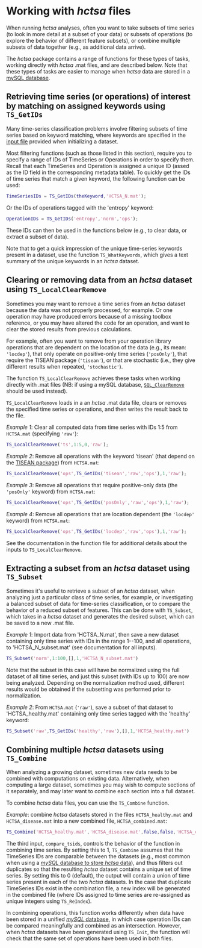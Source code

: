 # Working with _hctsa_ files

When running _hctsa_ analyses, often you want to take subsets of time series (to look in more detail at a subset of your data) or subsets of operations (to explore the behavior of different feature subsets), or combine multiple subsets of data together (e.g., as additional data arrive).

The _hctsa_ package contains a range of functions for these types of tasks, working directly with _hctsa_ .mat files, and are described below.
Note that these types of tasks are easier to manage when _hctsa_ data are stored in a [mySQL database](overview_mysql_database.md).

## Retrieving time series (or operations) of interest by matching on assigned keywords using `TS_GetIDs`

Many time-series classification problems involve filtering subsets of time series based on keyword matching, where keywords are specified in the [input file](input_files.md) provided when initializing a dataset.

Most filtering functions (such as those listed in this section), require you to specify a range of IDs of TimeSeries or Operations in order to specify them.
Recall that each TimeSeries and Operation is assigned a unique ID (assed as the ID field in the corresponding metadata table).
To quickly get the IDs of time series that match a given keyword, the following function can be used:
```matlab
TimeSeriesIDs = TS_GetIDs(theKeyword,'HCTSA_N.mat');
```
Or the IDs of operations tagged with the 'entropy' keyword:
```matlab
OperationIDs = TS_GetIDs('entropy','norm','ops');
```
These IDs can then be used in the functions below (e.g., to clear data, or extract a subset of data).

Note that to get a quick impression of the unique time-series keywords present in a dataset, use the function `TS_WhatKeywords`, which gives a text summary of the unique keywords in an _hctsa_ dataset.

## Clearing or removing data from an _hctsa_ dataset using `TS_LocalClearRemove`

Sometimes you may want to remove a time series from an _hctsa_ dataset because the data was not properly processed, for example.
Or one operation may have produced errors because of a missing toolbox reference, or you may have altered the code for an operation, and want to clear the stored results from previous calculations.

For example, often you want to remove from your operation library operations that are dependent on the location of the data (e.g., its mean: `'locdep'`), that only operate on positive-only time series (`'posOnly'`), that require the TISEAN package (`'tisean'`), or that are stochastic (i.e., they give different results when repeated, `'stochastic'`).

The function `TS_LocalClearRemove` achieves these tasks when working directly with .mat files (NB: if using a mySQL database, [`SQL_ClearRemove`](clearing_or_removing_data.md) should be used instead).

`TS_LocalClearRemove` loads in a an _hctsa_ .mat data file, clears or removes the specified time series or operations, and then writes the result back to the file.

*Example 1*: Clear all computed data from time series with IDs 1:5 from `HCTSA.mat` (specifying `'raw'`):
```matlab
TS_LocalClearRemove('ts',1:5,0,'raw');
```
*Example 2*: Remove all operations with the keyword 'tisean' (that depend on the [TISEAN package](http://www.mpipks-dresden.mpg.de/~tisean/Tisean_3.0.1/index.html)) from `HCTSA.mat`:
```matlab
TS_LocalClearRemove('ops',TS_GetIDs('tisean','raw','ops'),1,'raw');
```
*Example 3*: Remove all operations that require positive-only data (the `'posOnly'` keyword) from `HCTSA.mat`:
```matlab
TS_LocalClearRemove('ops',TS_GetIDs('posOnly','raw','ops'),1,'raw');
```
*Example 4*: Remove all operations that are location dependent (the `'locdep'` keyword) from `HCTSA.mat`:
```matlab
TS_LocalClearRemove('ops',TS_GetIDs('locdep','raw','ops'),1,'raw');
```

See the documentation in the function file for additional details about the inputs to `TS_LocalClearRemove`.

## Extracting a subset from an _hctsa_ dataset using `TS_Subset`

Sometimes it's useful to retrieve a subset of an _hctsa_ dataset, when analyzing just a particular class of time series, for example, or investigating a balanced subset of data for time-series classification, or to compare the behavior of a reduced subset of features.
This can be done with `TS_Subset`, which takes in a _hctsa_ dataset and generates the desired subset, which can be saved to a new .mat file.

*Example 1*: Import data from 'HCTSA_N.mat', then save a new dataset containing only time series with IDs in the range 1--100, and all operations, to 'HCTSA_N_subset.mat' (see documentation for all inputs).
```matlab
TS_Subset('norm',1:100,[],1,'HCTSA_N_subset.mat')
```
Note that the subset in this case will have be normalized using the full dataset of all time series, and just this subset (with IDs up to 100) are now being analyzed.
Depending on the normalization method used, different results would be obtained if the subsetting was performed prior to normalization.

*Example 2*: From `HCTSA.mat` (`'raw'`), save a subset of that dataset to 'HCTSA_healthy.mat' containing only time series tagged with the 'healthy' keyword:
```matlab
TS_Subset('raw',TS_GetIDs('healthy','raw'),[],1,'HCTSA_healthy.mat')
```
## Combining multiple _hctsa_ datasets using `TS_Combine`

When analyzing a growing dataset, sometimes new data needs to be combined with computations on existing data.
Alternatively, when computing a large dataset, sometimes you may wish to compute sections of it separately, and may later want to combine each section into a full dataset.

To combine _hctsa_ data files, you can use the `TS_Combine` function.

*Example*: combine _hctsa_ datasets stored in the files `HCTSA_healthy.mat` and `HCTSA_disease.mat` into a new combined file, `HCTSA_combined.mat`:
```matlab
TS_Combine('HCTSA_healthy.mat','HCTSA_disease.mat',false,false,'HCTSA_combined.mat')
```
The third input, `compare_tsids`, controls the behavior of the function in combining time series.
By setting this to 1, `TS_Combine` assumes that the TimeSeries IDs are comparable between the datasets (e.g., most common when using a [*mySQL* database to store _hctsa_ data](overview_mysql_database.md)), and thus filters out duplicates so that the resulting _hctsa_ dataset contains a unique set of time series.
By setting this to 0 (default), the output will contain a union of time series present in each of the two _hctsa_ datasets.
In the case that duplicate TimeSeries IDs exist in the combination file, a new index will be generated in the combined file (where IDs assigned to time series are re-assigned as unique integers using `TS_ReIndex`).

In combining operations, this function works differently when data have been stored in a unified [*mySQL* database](overview_mysql_database.md), in which case operation IDs can be compared meaningfully and combined as an intersection.
However, when _hctsa_ datasets have been generated using `TS_Init`, the function will check that the same set of operations have been used in both files.
